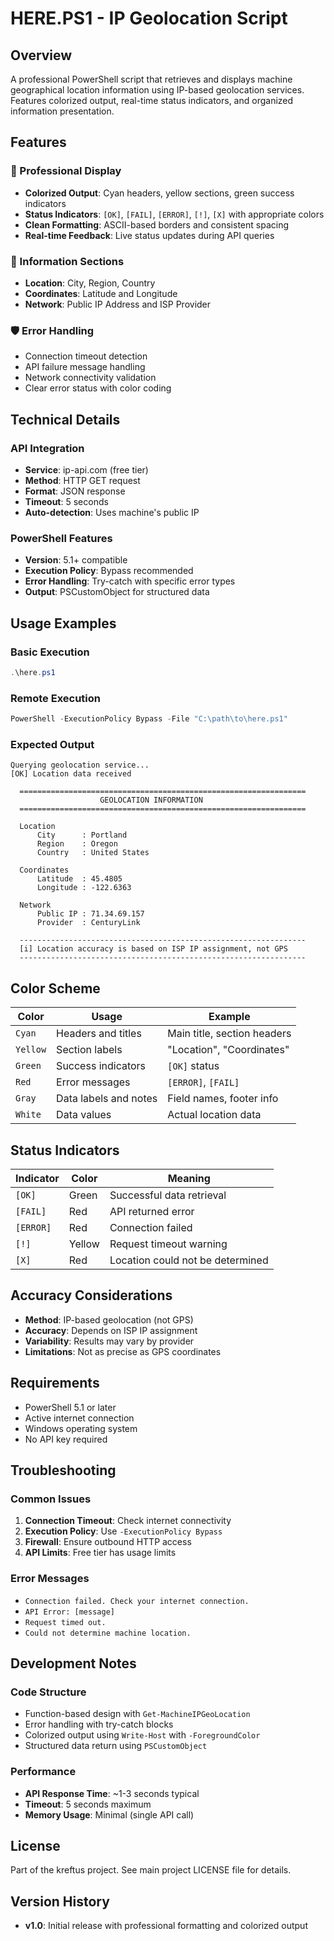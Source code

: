 # HERE.PS1 - IP Geolocation Script

## Overview
A professional PowerShell script that retrieves and displays machine geographical location information using IP-based geolocation services. Features colorized output, real-time status indicators, and organized information presentation.

## Features

### 🎨 Professional Display
- **Colorized Output**: Cyan headers, yellow sections, green success indicators
- **Status Indicators**: `[OK]`, `[FAIL]`, `[ERROR]`, `[!]`, `[X]` with appropriate colors
- **Clean Formatting**: ASCII-based borders and consistent spacing
- **Real-time Feedback**: Live status updates during API queries

### 📍 Information Sections
- **Location**: City, Region, Country
- **Coordinates**: Latitude and Longitude
- **Network**: Public IP Address and ISP Provider

### 🛡️ Error Handling
- Connection timeout detection
- API failure message handling
- Network connectivity validation
- Clear error status with color coding

## Technical Details

### API Integration
- **Service**: ip-api.com (free tier)
- **Method**: HTTP GET request
- **Format**: JSON response
- **Timeout**: 5 seconds
- **Auto-detection**: Uses machine's public IP

### PowerShell Features
- **Version**: 5.1+ compatible
- **Execution Policy**: Bypass recommended
- **Error Handling**: Try-catch with specific error types
- **Output**: PSCustomObject for structured data

## Usage Examples

### Basic Execution
```powershell
.\here.ps1
```

### Remote Execution
```powershell
PowerShell -ExecutionPolicy Bypass -File "C:\path\to\here.ps1"
```

### Expected Output
```
Querying geolocation service...
[OK] Location data received

  ================================================================
                    GEOLOCATION INFORMATION                      
  ================================================================
  
  Location
      City      : Portland
      Region    : Oregon
      Country   : United States
  
  Coordinates
      Latitude  : 45.4805
      Longitude : -122.6363
  
  Network
      Public IP : 71.34.69.157
      Provider  : CenturyLink
  
  ----------------------------------------------------------------
  [i] Location accuracy is based on ISP IP assignment, not GPS
  ----------------------------------------------------------------
```

## Color Scheme

| Color | Usage | Example |
|-------|-------|---------|
| `Cyan` | Headers and titles | Main title, section headers |
| `Yellow` | Section labels | "Location", "Coordinates" |
| `Green` | Success indicators | `[OK]` status |
| `Red` | Error messages | `[ERROR]`, `[FAIL]` |
| `Gray` | Data labels and notes | Field names, footer info |
| `White` | Data values | Actual location data |

## Status Indicators

| Indicator | Color | Meaning |
|-----------|-------|---------|
| `[OK]` | Green | Successful data retrieval |
| `[FAIL]` | Red | API returned error |
| `[ERROR]` | Red | Connection failed |
| `[!]` | Yellow | Request timeout warning |
| `[X]` | Red | Location could not be determined |

## Accuracy Considerations

- **Method**: IP-based geolocation (not GPS)
- **Accuracy**: Depends on ISP IP assignment
- **Variability**: Results may vary by provider
- **Limitations**: Not as precise as GPS coordinates

## Requirements

- PowerShell 5.1 or later
- Active internet connection
- Windows operating system
- No API key required

## Troubleshooting

### Common Issues
1. **Connection Timeout**: Check internet connectivity
2. **Execution Policy**: Use `-ExecutionPolicy Bypass`
3. **Firewall**: Ensure outbound HTTP access
4. **API Limits**: Free tier has usage limits

### Error Messages
- `Connection failed. Check your internet connection.`
- `API Error: [message]`
- `Request timed out.`
- `Could not determine machine location.`

## Development Notes

### Code Structure
- Function-based design with `Get-MachineIPGeoLocation`
- Error handling with try-catch blocks
- Colorized output using `Write-Host` with `-ForegroundColor`
- Structured data return using `PSCustomObject`

### Performance
- **API Response Time**: ~1-3 seconds typical
- **Timeout**: 5 seconds maximum
- **Memory Usage**: Minimal (single API call)

## License
Part of the kreftus project. See main project LICENSE file for details.

## Version History
- **v1.0**: Initial release with professional formatting and colorized output
